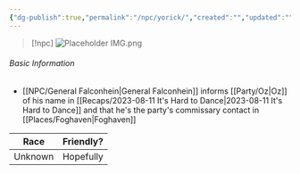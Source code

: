 ```yaml
---
{"dg-publish":true,"permalink":"/npc/yorick/","created":"","updated":""}
---
```



> [!npc]
> ![Placeholder IMG.png](/img/user/z_Assets/Placeholder%20IMG.png)

 ###### Basic Information
- [[NPC/General Falconhein\|General Falconhein]] informs [[Party/Oz\|Oz]] of his name in [[Recaps/2023-08-11 It's Hard to Dance\|2023-08-11 It's Hard to Dance]] and that he's the party's commissary contact in [[Places/Foghaven\|Foghaven]]

 | **Race** | **Friendly?** |
| --------- | ---------- |
| Unknown          |   Hopefully       | 
